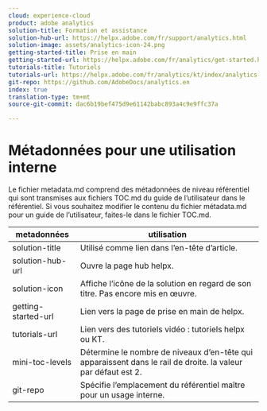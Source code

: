 ```yaml
---
cloud: experience-cloud
product: adobe analytics
solution-title: Formation et assistance
solution-hub-url: https://helpx.adobe.com/fr/support/analytics.html
solution-image: assets/analytics-icon-24.png
getting-started-title: Prise en main
getting-started-url: https://helpx.adobe.com/fr/analytics/get-started.html
tutorials-title: Tutoriels
tutorials-url: https://helpx.adobe.com/fr/analytics/kt/index/analytics-videos.html
git-repo: https://github.com/AdobeDocs/analytics.en
index: true
translation-type: tm+mt
source-git-commit: dac6b19bef475d9e61142babc893a4c9e9ffc37a

---
```



# Métadonnées pour une utilisation interne

Le fichier metadata.md comprend des métadonnées de niveau référentiel qui sont transmises aux fichiers TOC.md du guide de l’utilisateur dans le référentiel. Si vous souhaitez modifier le contenu du fichier métadata.md pour un guide de l’utilisateur, faites-le dans le fichier TOC.md.

| metadonnées | utilisation |
|--- |--- |
| solution-title | Utilisé comme lien dans l’en-tête d’article. |
| solution-hub-url | Ouvre la page hub helpx. |
| solution-icon | Affiche l’icône de la solution en regard de son titre. Pas encore mis en œuvre. |
| getting-started-url | Lien vers la page de prise en main de helpx. |
| tutorials-url | Lien vers des tutoriels vidéo : tutoriels helpx ou KT. |
| mini-toc-levels | Détermine le nombre de niveaux d’en-tête qui apparaissent dans le rail de droite. la valeur par défaut est 2. |
| git-repo | Spécifie l’emplacement du référentiel maître pour un usage interne. |
